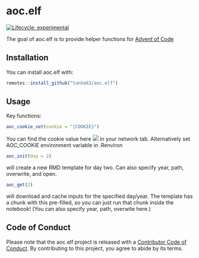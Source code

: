 
<!-- README.md is generated from README.Rmd. Please edit that file -->

# aoc.elf

<!-- badges: start -->

[![Lifecycle:
experimental](https://img.shields.io/badge/lifecycle-experimental-orange.svg?style=flat-square)](https://lifecycle.r-lib.org/articles/stages.html#experimental)
<!-- badges: end -->

The goal of aoc.elf is to provide helper functions for [Advent of
Code](https://adventofcode.com)

## Installation

You can install aoc.elf with:

``` r
remotes::install_github("tanho63/aoc.elf")
```

## Usage

Key functions:

``` r
aoc_cookie_set(cookie = "{COOKIE}")
```

You can find the cookie value here ![](https://i.imgur.com/IHEBzAe.png)
in your network tab. Alternatively set AOC\_COOKIE environment variable
in .Renviron

``` r
aoc_init(day = 2)
```

will create a new RMD template for day two. Can also specify year, path,
overwrite, and open.

``` r
aoc_get(2)
```

will download and cache inputs for the specified day/year. The template
has a chunk with this pre-filled, so you can just run that chunk inside
the notebook! (You can also specify year, path, overwite here.)

## Code of Conduct

Please note that the aoc.elf project is released with a [Contributor
Code of
Conduct](https://contributor-covenant.org/version/2/0/CODE_OF_CONDUCT.html).
By contributing to this project, you agree to abide by its terms.
